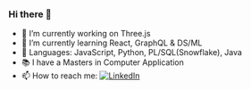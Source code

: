 ### Hi there 👋



- 🔭 I’m currently working on Three.js
- 🌱 I’m currently learning React, GraphQL & DS/ML
- 🌟 Languages: JavaScript, Python, PL/SQL(Snowflake), Java
- 📚 I have a Masters in Computer Application
- 📫 How to reach me: <a target='_blank' href="https://www.linkedin.com/in/siddharth-nair-2aa268225"><img src="https://img.shields.io/badge/linkedin-%230A66C2.svg?style=plastic&logo=linkedin&logoColor=white" alt="LinkedIn"/></a>

